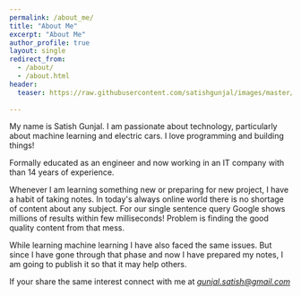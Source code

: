 ```yaml
---
permalink: /about_me/
title: "About Me"
excerpt: "About Me"
author_profile: true
layout: single
redirect_from: 
  - /about/
  - /about.html
header:
  teaser: https://raw.githubusercontent.com/satishgunjal/images/master/satish_gunjal_bio_photo.jpg
  
---
```


My name is Satish Gunjal. I am passionate about technology, particularly about machine learning and electric cars. I love programming and building things!

Formally educated as an engineer and now working in an IT company with than 14 years of experience. 

Whenever I am learning something new or preparing for new project, I have a habit of taking notes. In today's always online world there is no shortage of content about any subject. For our single sentence query Google shows millions of results within few milliseconds! Problem is finding the good quality content from that mess.

While learning machine learning I have also faced the same issues. But since I have gone through that phase and now I have prepared my notes, I am going to publish it so that it may help others.

If your share the same interest connect with me at *gunjal.satish@gmail.com*
